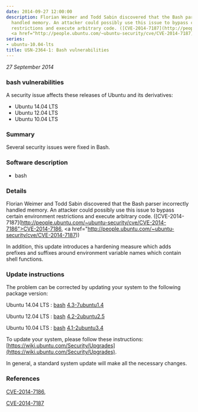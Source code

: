 ```yaml
---
date: 2014-09-27 12:00:00
description: Florian Weimer and Todd Sabin discovered that the Bash parser incorrectly
  handled memory. An attacker could possibly use this issue to bypass certain environment
  restrictions and execute arbitrary code. ([CVE-2014-7187](http://people.ubuntu.com/~ubuntu-security/cve/CVE-2014-7186">CVE-2014-7186</a>,
  <a href="http://people.ubuntu.com/~ubuntu-security/cve/CVE-2014-7187))
series:
- ubuntu-10.04-lts
title: USN-2364-1: Bash vulnerabilities
---
```


*27 September 2014*

### bash vulnerabilities

A security issue affects these releases of Ubuntu and its derivatives:

* Ubuntu 14.04 LTS
* Ubuntu 12.04 LTS
* Ubuntu 10.04 LTS

### Summary

Several security issues were fixed in Bash. 

### Software description

* bash 

### Details

Florian Weimer and Todd Sabin discovered that the Bash parser incorrectly handled memory. An attacker could possibly use this issue to bypass certain environment restrictions and execute arbitrary code. ([CVE-2014-7187](http://people.ubuntu.com/~ubuntu-security/cve/CVE-2014-7186">CVE-2014-7186</a>, <a href="http://people.ubuntu.com/~ubuntu-security/cve/CVE-2014-7187))

In addition, this update introduces a hardening measure which adds prefixes and suffixes around environment variable names which contain shell functions. 

### Update instructions

The problem can be corrected by updating your system to the following package version:

Ubuntu 14.04 LTS
 : [bash](https://launchpad.net/ubuntu/+source/bash) <span> [4.3-7ubuntu1.4](https://launchpad.net/ubuntu/+source/bash/4.3-7ubuntu1.4) </span> 

Ubuntu 12.04 LTS
 : [bash](https://launchpad.net/ubuntu/+source/bash) <span> [4.2-2ubuntu2.5](https://launchpad.net/ubuntu/+source/bash/4.2-2ubuntu2.5) </span> 

Ubuntu 10.04 LTS
 : [bash](https://launchpad.net/ubuntu/+source/bash) <span> [4.1-2ubuntu3.4](https://launchpad.net/ubuntu/+source/bash/4.1-2ubuntu3.4) </span> 

To update your system, please follow these instructions: [https://wiki.ubuntu.com/Security/Upgrades](https://wiki.ubuntu.com/Security/Upgrades).

In general, a standard system update will make all the necessary changes. 

### References

 
 [CVE-2014-7186](http://people.ubuntu.com/~ubuntu-security/cve/CVE-2014-7186), 

 [CVE-2014-7187](http://people.ubuntu.com/~ubuntu-security/cve/CVE-2014-7187)